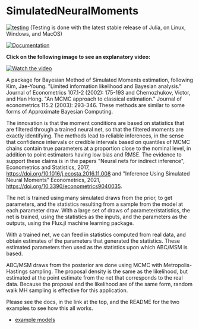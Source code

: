 # SimulatedNeuralMoments
[![testing](https://github.com/mcreel/SimulatedNeuralMoments.jl/actions/workflows/testing.yml/badge.svg)](https://github.com/mcreel/SimulatedNeuralMoments.jl/actions/workflows/testing.yml)
(Testing is done with the latest stable release of Julia, on Linux, Windows, and MacOS)

[![Documentation](https://img.shields.io/badge/docs-latest-blue.svg)](https://github.com/mcreel/SimulatedNeuralMoments.jl/blob/main/docs/API.md)



**Click on the following image to see an explanatory video:**

[![Watch the video](https://img.youtube.com/vi/Ps-gl8Hz-20/hqdefault.jpg)](https://www.youtube.com/embed/Ps-gl8Hz-20)


A package for Bayesian Method of Simulated Moments estimation, following Kim, Jae-Young. "Limited information likelihood and Bayesian analysis." Journal of Econometrics 107.1-2 (2002): 175-193 and Chernozhukov, Victor, and Han Hong. "An MCMC approach to classical estimation." Journal of econometrics 115.2 (2003): 293-346. These methods are similar to some forms of Approximate Bayesian Computing.

The innovation is that the moment conditions are based on statistics that are filtered through a trained neural net, so that the filtered moments are exactly identifying. The methods lead to reliable inferences, in the sense that confidence intervals or credible intervals based on quantiles of MCMC chains contain true parameters at a proportion close to the nominal level, in addition to point estimators having low bias and RMSE. The evidence to support these claims is in the papers "Neural nets for indirect inference", Econometrics and Statistics, 2017, https://doi.org/10.1016/j.ecosta.2016.11.008 and "Inference Using Simulated Neural Moments" Econometrics, 2021, https://doi.org/10.3390/econometrics9040035.

The net is trained using many simulated draws from the prior, to get parameters, and the statistics resulting from a sample from the model at each parameter draw. With a large set of draws of parameter/statistics, the net is trained, using the statistics as the inputs, and the parameters as the outputs, using the Flux.jl machine learning package. 

With a trained net, we can feed in statistics computed from real data, and obtain estimates of the parameters that generated the statistics. These estimated parameters then used as the statistics upon which ABC/MSM is based.

ABC/MSM draws from the posterior are done using MCMC with Metropolis-Hastings sampling. The proposal density is the same as the likelihood, but estimated at the point estimate from the net that corresponds to the real data. Because the proposal and the likelihood are of the same form, random walk MH sampling is effective for this application.


Please see the docs, in the link at the top, and the README for the two examples to see how this all works.
* [example models](https://github.com/mcreel/SimulatedNeuralMoments.jl/blob/main/examples/README.md)

